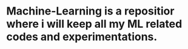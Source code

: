 # Machine-Learning is a repositior where i will keep all my ML related codes and experimentations. 
